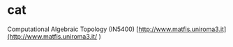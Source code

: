 # cat
Computational Algebraic Topology (IN5400) [http://www.matfis.uniroma3.it](http://www.matfis.uniroma3.it/ ) 
